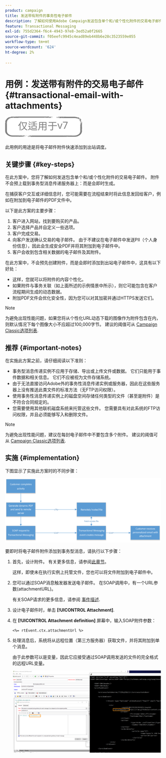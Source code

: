 ```yaml
---
product: campaign
title: 发送带有附件的事务性电子邮件
description: 了解如何使用Adobe Campaign发送包含单个和/或个性化附件的交易电子邮件
feature: Transactional Messaging
exl-id: 755d2364-f6c4-4943-97e8-3ed52a0f2665
source-git-commit: f05eefc9945c4ead89eb448b6e28c3523559e055
workflow-type: tm+mt
source-wordcount: '624'
ht-degree: 2%

---
```


# 用例：发送带有附件的交易电子邮件 {#transactional-email-with-attachments}

![](../../assets/v7-only.svg)

此用例的用途是将电子邮件附件快速添加到出站调度。

## 关键步骤 {#key-steps}

在此方案中，您将了解如何发送包含单个和/或个性化附件的交易电子邮件。 附件不会预上载到事务型消息传递服务器上：而是会即时生成。

在捕获客户交互或详细信息时，您可能需要在流程结束时将此信息发回给客户，例如在附加到电子邮件的PDF文件中。

以下是此方案的主要步骤：

1. 客户进入网站，找到要购买的产品。
1. 客户选择产品并自定义一些选项。
1. 客户完成交易。
1. 向客户发送确认交易的电子邮件。 由于不建议在电子邮件中发送PII（个人身份信息），因此会生成安全PDF并将其附加到电子邮件中。
1. 客户会收到包含相关数据的电子邮件及其附件。

在此方案中，不会预先创建附件，而是会即时添加到出站电子邮件中，这具有以下好处：

* 这样，您就可以将附件的内容个性化。
* 如果附件与事务关联（如上面所述的示例情景中所示），则它可能包含在客户流程期间生成的动态数据。
* 附加PDF文件会优化安全性，因为您可以对其加密并通过HTTPS发送它们。

>[!NOTE]
>
>为避免出现性能问题，如果您将从个性化URL动态下载的图像作为附件包含在内，则默认情况下每个图像大小不应超过100,000字节。 建议的阈值可从 [Campaign Classic选项列表](../../installation/using/configuring-campaign-options.md#delivery).

## 推荐 {#important-notes}

在实施此方案之前，请仔细阅读以下准则：

* 事务型消息传递实例不应用于存储、导出或上传文件或数据。 它们只能用于事件数据和相关信息。 它们不应被视为文件存储系统。
* 由于无法直接访问Adobe外的事务性消息传递实例或服务器，因此在这些服务器上没有推送此类文件的标准方法（无FTP访问权限）。
* 使用事务性消息传递实例上的磁盘空间存储任何类型的文件（甚至是附件）是不符合合同规定的。
* 您需要使用其他联机磁盘系统来托管这些文件。 您需要具有对此系统的FTP访问权限，并且必须能够写入和删除文件。

>[!NOTE]
>
>为避免出现性能问题，建议在每封电子邮件中不要包含多个附件。 建议的阈值可从 [Campaign Classic选项列表](../../installation/using/configuring-campaign-options.md#delivery).

## 实施 {#implementation}

下图显示了实施此方案时的不同步骤：

![](assets/message-center-uc1.png)

要即时将电子邮件附件添加到事务型消息，请执行以下步骤：

1. 首先，设计附件。 有关更多信息，请参阅[此章节](../../delivery/using/attaching-files.md#attach-a-personalized-file)。

   这样，即使未在执行实例上托管文件，您也可以将文件附加到电子邮件中。

1. 您可以通过SOAP消息触发器发送电子邮件。 在SOAP调用中，有一个URL参数(attachmentURL)。

   有关SOAP请求的更多信息，请参阅 [事件描述](../../message-center/using/event-description.md).

1. 设计电子邮件时，单击 **[!UICONTROL Attachment]**.

1. 在 **[!UICONTROL Attachment definition]** 屏幕中，输入SOAP附件参数：

   ```
   <%= rtEvent.ctx.attachmentUrl %>
   ```

1. 处理消息后，系统将从远程位置（第三方服务器）获取文件，并将其附加到单个消息。

   由于此参数可以是变量，因此它应接受通过SOAP调用发送的文件的完全格式的远程URL变量。

   ![](assets/message-center-uc2.png)
